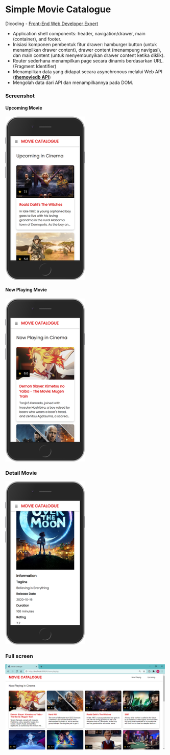 # Simple Movie Catalogue
Dicoding - <a href="https://www.dicoding.com/academies/219"> Front-End Web Developer Expert</a>

- Application shell components: header, navigation/drawer, main (container), and footer.
- Inisiasi komponen pembentuk fitur drawer: hamburger button (untuk menampilkan drawer content), drawer content (menampung navigasi), dan main content (untuk menyembunyikan drawer content ketika diklik). 
- Router sederhana menampilkan page secara dinamis berdasarkan URL. (Fragment Identifier)
- Menampilkan data yang didapat secara asynchronous melalui Web API (<a href="https://www.themoviedb.org/?language=en-US"><b>themoviedb API</b></a>)
- Mengolah data dari API dan menampilkannya pada DOM. 

### Screenshot 

#### Upcoming Movie
<img src="https://github.com/mauraqoonitah/movie-catalogue/blob/master/screenshot_upcoming%20movie.png" width="250" />

#### Now Playing Movie
<img src="https://github.com/mauraqoonitah/movie-catalogue/blob/master/screenshot_now%20playing%20movie.png" width="250" />

### Detail Movie
<img src="https://github.com/mauraqoonitah/movie-catalogue/blob/master/screenshot_detail%20movie.png" width="250" />

### Full screen
<img src="https://github.com/mauraqoonitah/movie-catalogue/blob/master/movie-catalogue-screenshot1.png" width="500" />
